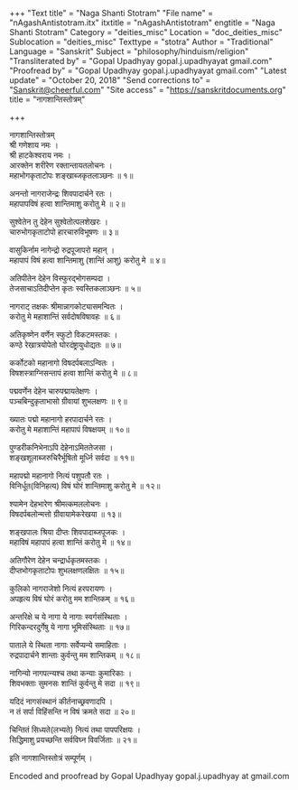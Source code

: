 +++
"Text title" = "Naga Shanti Stotram"
"File name" = "nAgashAntistotram.itx"
itxtitle = "nAgashAntistotram"
engtitle = "Naga Shanti Stotram"
Category = "deities_misc"
Location = "doc_deities_misc"
Sublocation = "deities_misc"
Texttype = "stotra"
Author = "Traditional"
Language = "Sanskrit"
Subject = "philosophy/hinduism/religion"
"Transliterated by" = "Gopal Upadhyay gopal.j.upadhyayat gmail.com"
"Proofread by" = "Gopal Upadhyay gopal.j.upadhyayat gmail.com"
"Latest update" = "October 20, 2018"
"Send corrections to" = "Sanskrit@cheerful.com"
"Site access" = "https://sanskritdocuments.org"
title = "नागशान्तिस्तोत्रम्"

+++
  
 नागशान्तिस्तोत्रम्   
श्री गणेशाय नमः ।  
श्री हाटकेश्वराय नमः ।  
आरक्तेन शरीरेण रक्तान्तायतलोचनः ।  
महाभोगकृताटोपः शङ्खाब्जकृतलाञ्छनः ॥ १॥  
  
अनन्तो नागराजेन्द्रः शिवपादार्चने रतः ।  
महापापविषं हत्वा शान्तिमाशु करोतु मे ॥ २॥  
  
सुश्वेतेन तु देहेन सुश्वेतोत्पलशेखरः ।  
चारुभोगकृताटोपो हारचारुविभूषणः ॥ ३॥  
  
वासुकिर्नाम नागेन्द्रो रुद्रपूजापरो महान् ।  
महापापं विषं हत्वा शान्तिमाशु (शान्तिं आशु) करोतु मे ॥ ४॥  
  
अतिपीतेन देहेन विस्फुरद्भोगसम्पदा ।  
तेजसाचाऽतिदीप्तेन कृतः स्वस्तिकलाञ्छनः ॥ ५॥  
  
नागराट् तक्षकः श्रीमान्नागकोट्यासमन्वितः ।  
करोतु मे महाशान्तिं सर्वदोषविषावहः ॥ ६॥  
  
अतिकृष्णेन वर्णेन स्फुटो विकटमस्तकः ।  
कण्ठे रेखात्रयोपेतो घोरदंष्ट्रायुधोद्यतः ॥ ७॥  
  
कर्कोटको महानागो विषदर्पबलाऽन्वितः ।  
विषशस्त्राग्निसन्तापं हत्वा शान्तिं करोतु मे ॥ ८॥  
  
पद्मवर्णेन देहेन चारुपद्मायतेक्षणः ।  
पञ्चबिन्दुकृताभासो ग्रीवायां शुभलक्षणः ॥ ९॥  
  
ख्यातः पद्मो महानागो हरपादार्चने रतः ।  
करोतु मे महाशान्तिं महापापं विषक्षयम् ॥ १०॥  
  
पुण्डरीकनिभेनाऽपि देहेनाऽमिततेजसा ।  
शङ्खशूलाब्जरुचिरैर्भूषितो मूर्ध्नि सर्वदा ॥ ११॥  
  
महापद्मो महानागो नित्यं पशुपतौ रतः ।  
विनिर्धूत(विनिहत्य) विषं घोरं शान्तिमाशु करोतु मे ॥ १२॥  
  
श्यामेन देहभारेण श्रीमत्कमललोचनः ।  
विषदर्पबलोन्मत्तो ग्रीवायामेकरेखया ॥ १३॥  
  
शङ्खपालः श्रिया दीप्तः शिवपादाब्जपूजकः ।  
महाविषं महापापं हत्वा शान्तिं करोतु मे ॥ १४॥  
  
अतिगौरेण देहेन चन्द्रार्धकृतमस्तकः ।  
दीप्तभोगकृताटोपः शुभलक्षणलक्षितः ॥ १५॥  
  
कुलिको नागराजेशो नित्यं हरपरायणः ।  
अपहृत्य विषं घोरं करोतु मम शान्तिकम् ॥ १६॥  
  
अन्तरिक्षे च ये नागा ये नागाः स्वर्गसंस्थिताः ।  
गिरिकन्दरदुर्गेषु ये नागा भूमिसंस्थिताः ॥ १७॥  
  
पाताले ये स्थिता नागाः सर्वेप्यन्ये समाहिताः ।  
रुद्रपादार्चने शान्ताः कुर्वन्तु मम शान्तिकम् ॥ १८॥  
  
नागिन्यो नागपत्न्यश्च तथा कन्याः कुमारिकाः ।  
शिवभक्ताः सुमनसः शान्तिं कुर्वन्तु मे सदा ॥ १९॥  
  
यदिदं नागसंस्थानं कीर्तनाच्छ्रवणादपि ।  
न तं सर्पा विहिंसन्ति न विषं क्रमते सदा ॥ २०॥  
  
चिन्तितं सिध्यते(लभ्यते) नित्यं तथा पापपरिक्षयः ।  
सिद्धिमाशु प्रयच्छन्ति सर्वविघ्न विवर्जिताः ॥ २१॥  
  
इति नागशान्तिस्तोत्रं सम्पूर्णम् ।  
  
  
Encoded and proofread by Gopal Upadhyay gopal.j.upadhyay at gmail.com  
  
